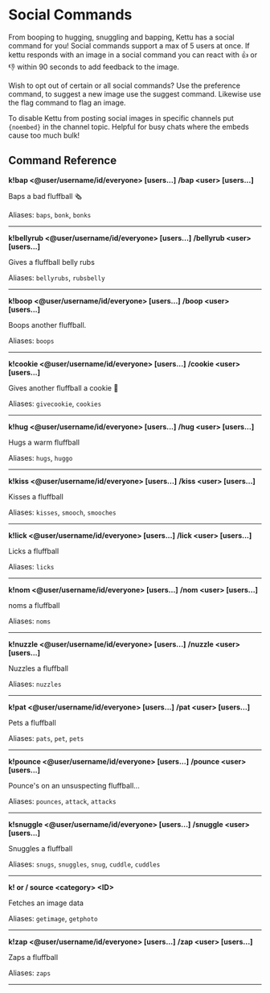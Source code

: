 # Social Commands

From booping to hugging, snuggling and bapping, Kettu has a social command for you! Social commands support a max of 5 users at once. If kettu responds with an image in a social command you can react with 👍 or 👎 within 90 seconds to add feedback to the image.

Wish to opt out of certain or all social commands? Use the preference command, to suggest a new image use the suggest command. Likewise use the flag command to flag an image.

To disable Kettu from posting social images in specific channels put `{noembed}` in the channel topic. Helpful for busy chats where the embeds cause too much bulk!

## Command Reference

**k!bap \<@user/username/id/everyone> [users...]**
**/bap \<user> [users...]**

Baps a bad fluffball 🗞️

Aliases: `baps`, `bonk`, `bonks`

-------

**k!bellyrub \<@user/username/id/everyone> [users...]**
**/bellyrub \<user> [users...]**

Gives a fluffball belly rubs

Aliases: `bellyrubs`, `rubsbelly`

-------

**k!boop \<@user/username/id/everyone> [users...]**
**/boop \<user> [users...]**

Boops another fluffball.

Aliases: `boops`

-------

**k!cookie \<@user/username/id/everyone> [users...]**
**/cookie \<user> [users...]**

Gives another fluffball a cookie 🍪

Aliases: `givecookie`, `cookies`

-------

**k!hug \<@user/username/id/everyone> [users...]**
**/hug \<user> [users...]**

Hugs a warm fluffball

Aliases: `hugs`, `huggo`

-------

**k!kiss \<@user/username/id/everyone> [users...]**
**/kiss \<user> [users...]**

Kisses a fluffball

Aliases: `kisses`, `smooch`, `smooches`

-------

**k!lick \<@user/username/id/everyone> [users...]**
**/lick \<user> [users...]**

Licks a fluffball

Aliases: `licks`

-------

**k!nom \<@user/username/id/everyone> [users...]**
**/nom \<user> [users...]**

noms a fluffball

Aliases: `noms`

-------

**k!nuzzle \<@user/username/id/everyone> [users...]**
**/nuzzle \<user> [users...]**

Nuzzles a fluffball

Aliases: `nuzzles`

-------

**k!pat \<@user/username/id/everyone> [users...]**
**/pat \<user> [users...]**

Pets a fluffball

Aliases: `pats`, `pet`, `pets`

-------

**k!pounce \<@user/username/id/everyone> [users...]**
**/pounce \<user> [users...]**

Pounce's on an unsuspecting fluffball...

Aliases: `pounces`, `attack`, `attacks`

-------

**k!snuggle \<@user/username/id/everyone> [users...]**
**/snuggle \<user> [users...]**

Snuggles a fluffball

Aliases: `snugs`, `snuggles`, `snug`, `cuddle`, `cuddles`

-------

**k! or / source \<category> \<ID>**

Fetches an image data

Aliases: `getimage`, `getphoto`

-------

**k!zap  \<@user/username/id/everyone> [users...]**
**/zap  \<user> [users...]**

Zaps a fluffball

Aliases: `zaps`

-------